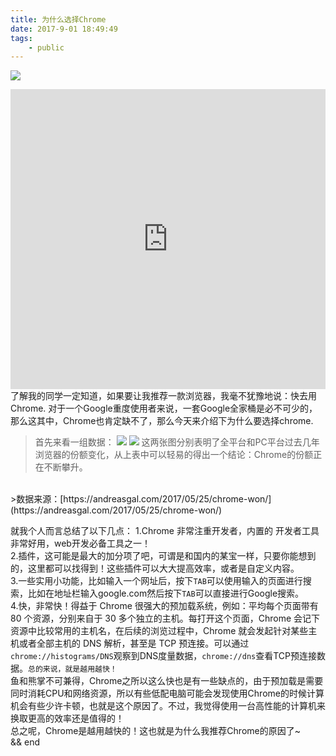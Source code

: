 ```yaml
---
title: 为什么选择Chrome
date: 2017-9-01 18:49:49
tags:
    - public
---
```


![](https://images.gxuann.cn/archives/why_chromecdots.gif)
<iframe src="https://www.bilibili.com/html/html5player.html?aid=13943470&cid=22778748&as_wide=1" width="100%" height="480" frameborder="0" webkitallowfullscreen mozallowfullscreen allowfullscreen></iframe><br>
了解我的同学一定知道，如果要让我推荐一款浏览器，我毫不犹豫地说：快去用Chrome. 对于一个Google重度使用者来说，一套Google全家桶是必不可少的，那么这其中，Chrome也肯定缺不了，那么今天来介绍下为什么要选择chrome.

>首先来看一组数据：
  >![](https://images.gxuann.cn/archives/why_chromec1.png)
  >![](https://images.gxuann.cn/archives/why_chromec2.png)
这两张图分别表明了全平台和PC平台过去几年浏览器的份额变化，从上表中可以轻易的得出一个结论：Chrome的份额正在不断攀升。
<br>
><i class="fa fa-database" aria-hidden="true"></i>数据来源：[https://andreasgal.com/2017/05/25/chrome-won/](https://andreasgal.com/2017/05/25/chrome-won/)

就我个人而言总结了以下几点：
1.Chrome 非常注重开发者，内置的 开发者工具 非常好用，web开发必备工具之一！<br>
2.插件，这可能是最大的加分项了吧，可谓是和国内的某宝一样，只要你能想到的，这里都可以找得到！这些插件可以大大提高效率，或者是自定义内容。<br>
3.一些实用小功能，比如输入一个网址后，按下`TAB`可以使用输入的页面进行搜索，比如在地址栏输入google.com然后按下`TAB`可以直接进行Google搜索。<br>
4.快，非常快！得益于 Chrome 很强大的预加载系统，例如：平均每个页面带有 80 个资源，分别来自于 30 多个独立的主机。每打开这个页面，Chrome 会记下资源中比较常用的主机名，在后续的浏览过程中，Chrome 就会发起针对某些主机或者全部主机的 DNS 解析，甚至是 TCP 预连接。可以通过`chrome://histograms/DNS`观察到DNS度量数据，`chrome://dns`查看TCP预连接数据。`总的来说，就是越用越快！`<br>
鱼和熊掌不可兼得，Chrome之所以这么快也是有一些缺点的，由于预加载是需要同时消耗CPU和网络资源，所以有些低配电脑可能会发现使用Chrome的时候计算机会有些少许卡顿，也就是这个原因了。不过，我觉得使用一台高性能的计算机来换取更高的效率还是值得的！<br>
总之呢，Chrome是越用越快的！这也就是为什么我推荐Chrome的原因了~
<br>
&&
end
